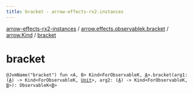 ```yaml
---
title: bracket - arrow-effects-rx2-instances
---
```


[arrow-effects-rx2-instances](../../index.html) / [arrow.effects.observablek.bracket](../index.html) / [arrow.Kind](index.html) / [bracket](./bracket.html)

# bracket

`@JvmName("bracket") fun <A, B> Kind<ForObservableK, `[`A`](bracket.html#A)`>.bracket(arg1: (`[`A`](bracket.html#A)`) -> Kind<ForObservableK, `[`Unit`](https://kotlinlang.org/api/latest/jvm/stdlib/kotlin/-unit/index.html)`>, arg2: (`[`A`](bracket.html#A)`) -> Kind<ForObservableK, `[`B`](bracket.html#B)`>): ObservableK<`[`B`](bracket.html#B)`>`